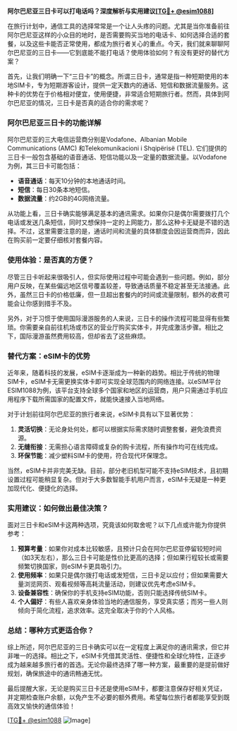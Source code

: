 **阿尔巴尼亚三日卡可以打电话吗？深度解析与实用建议[[TG💪+ @esim1088](https://t.me/s/esim1088)]**

在旅行计划中，通信工具的选择常常是一个让人头疼的问题。尤其是当你准备前往阿尔巴尼亚这样的小众目的地时，是否需要购买当地的电话卡、如何选择合适的套餐，以及这些卡能否正常使用，都成为旅行者关心的重点。今天，我们就来聊聊阿尔巴尼亚的三日卡——它到底能不能打电话？使用体验如何？有没有更好的替代方案？

首先，让我们明确一下“三日卡”的概念。所谓三日卡，通常是指一种短期使用的本地SIM卡，专为短期游客设计，提供一定天数内的通话、短信和数据流量服务。这种卡的优势在于价格相对便宜，使用便捷，非常适合短期旅行者。然而，具体到阿尔巴尼亚的情况，三日卡是否真的适合你的需求呢？

### 阿尔巴尼亚三日卡的功能详解

阿尔巴尼亚的三大电信运营商分别是Vodafone、Albanian Mobile Communications (AMC) 和Telekomunikacioni i Shqipërisë (TEL). 它们提供的三日卡一般包含基础的语音通话、短信功能以及一定量的数据流量。以Vodafone为例，其三日卡可能包括：

- **语音通话**：每天10分钟的本地通话时间。
- **短信**：每日30条本地短信。
- **数据流量**：约2GB的4G网络流量。

从功能上看，三日卡确实能够满足基本的通讯需求。如果你只是偶尔需要拨打几个电话或发送几条短信，同时又想保持一定的上网能力，那么这种卡无疑是不错的选择。不过，这里需要注意的是，通话时间和流量的具体额度会因运营商而异，因此在购买前一定要仔细核对套餐内容。

### 使用体验：是否真的方便？

尽管三日卡听起来很吸引人，但实际使用过程中可能会遇到一些问题。例如，部分用户反映，在某些偏远地区信号覆盖较差，导致通话质量不稳定甚至无法接通。此外，虽然三日卡的价格低廉，但一旦超出套餐内的时间或流量限制，额外的收费可能会让你感到措手不及。

另外，对于习惯于使用国际漫游服务的人来说，三日卡的操作流程可能显得有些繁琐。你需要亲自前往机场或市区的营业厅购买实体卡，并完成激活步骤。相比之下，国际漫游虽然费用较高，但却省去了这些麻烦。

### 替代方案：eSIM卡的优势

近年来，随着科技的发展，eSIM卡逐渐成为一种新的趋势。相比于传统的物理SIM卡，eSIM卡无需更换实体卡即可实现全球范围内的网络连接。以eSIM平台ESIM1088为例，该平台支持全球多个国家和地区的运营商，用户只需通过手机应用程序下载所需国家的配置文件，就能快速接入当地网络。

对于计划前往阿尔巴尼亚的旅行者来说，eSIM卡具有以下显著优势：

1. **灵活切换**：无论身处何处，都可以根据实际需求随时调整套餐，避免浪费资源。
2. **无缝衔接**：无需担心语言障碍或复杂的购卡流程，所有操作均可在线完成。
3. **环保节能**：减少塑料SIM卡的使用，符合现代环保理念。

当然，eSIM卡并非完美无缺。目前，部分老旧机型可能不支持eSIM技术，且初期设置过程可能稍显复杂。但对于大多数智能手机用户而言，eSIM卡无疑是一种更加现代化、便捷化的选择。

### 实用建议：如何做出最佳决策？

面对三日卡和eSIM卡这两种选项，究竟该如何取舍呢？以下几点或许能为你提供参考：

1. **预算考量**：如果你对成本比较敏感，且预计只会在阿尔巴尼亚停留较短时间（如3天左右），那么三日卡可能是性价比更高的选择；但如果行程较长或需要频繁切换国家，则eSIM卡更具吸引力。
2. **使用频率**：如果只是偶尔拨打电话或发短信，三日卡足以应付；但如果需要大量浏览网页、观看视频等高耗流量活动，则建议优先考虑eSIM卡。
3. **设备兼容性**：确保你的手机支持eSIM功能，否则只能选择传统SIM卡。
4. **个人偏好**：有些人喜欢亲身体验当地的通信服务，享受真实感；而另一些人则倾向于简化流程，追求效率。这完全取决于你的个人风格。

### 总结：哪种方式更适合你？

综上所述，阿尔巴尼亚的三日卡确实可以在一定程度上满足你的通讯需求，但它并非唯一的选择。相比之下，eSIM卡凭借其灵活性、便捷性和全球化特性，正逐步成为越来越多旅行者的首选。无论你最终选择了哪一种方案，最重要的是提前做好规划，确保旅途中的通讯畅通无忧。

最后提醒大家，无论是购买三日卡还是使用eSIM卡，都要注意保存好相关凭证，并定期检查账户余额，以免产生不必要的额外费用。希望每位旅行者都能享受到既高效又愉快的通信体验！

[[TG💪+ @esim1088](https://t.me/s/esim1088) ![Image](https://i.postimg.cc/4NQfJmqS/Snipaste-2025-05-13-00-14-12.png)]